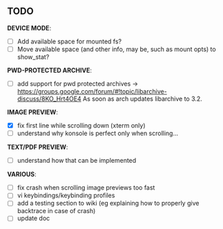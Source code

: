 ## TODO

**DEVICE MODE**:  

- [ ] Add available space for mounted fs?
- [ ] Move available space (and other info, may be, such as mount opts) to show_stat?

**PWD-PROTECTED ARCHIVE**:  

- [ ] add support for pwd protected archives -> https://groups.google.com/forum/#!topic/libarchive-discuss/8KO_Hrt4OE4
As soon as arch updates libarchive to 3.2.

**IMAGE PREVIEW**:  

- [x] fix first line while scrolling down (xterm only)
- [ ] understand why konsole is perfect only when scrolling...

**TEXT/PDF PREVIEW**:  

- [ ] understand how that can be implemented

**VARIOUS**:  

- [ ] fix crash when scrolling image previews too fast
- [ ] vi keybindings/keybinding profiles
- [ ] add a testing section to wiki (eg explaining how to properly give backtrace in case of crash)
- [ ] update doc

